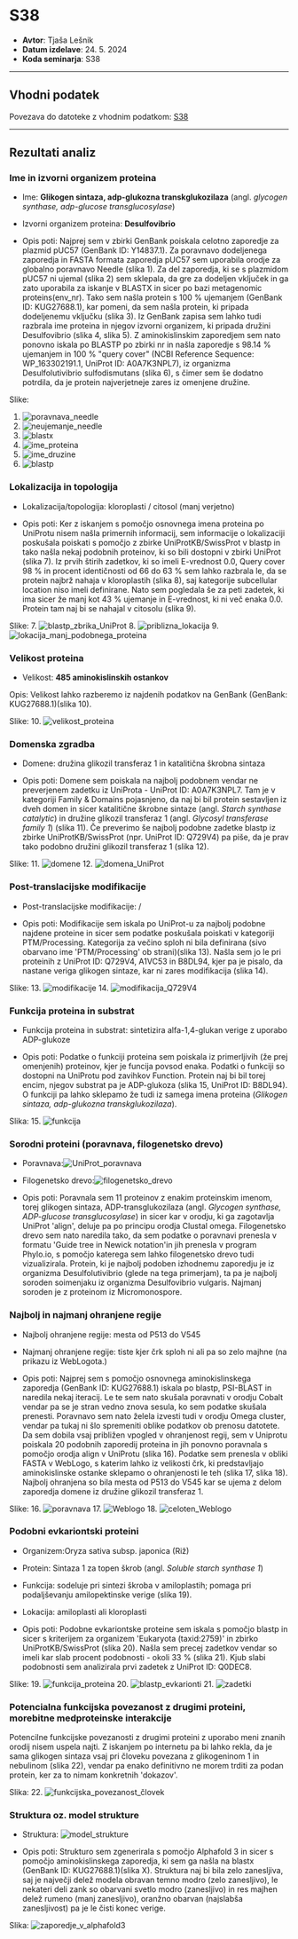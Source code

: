 # S38

- **Avtor**: Tjaša Lešnik
- **Datum izdelave**: 24. 5. 2024
- **Koda seminarja**: S38

---
## Vhodni podatek
Povezava do datoteke z vhodnim podatkom: [S38](naloge/s38-input.md)

---
## Rezultati analiz

### Ime in izvorni organizem proteina

* Ime: **Glikogen sintaza, adp-glukozna transkglukozilaza** (angl. *glycogen synthase, adp-glucose transglucosylase*)
* Izvorni organizem proteina: **Desulfovibrio**

* Opis poti: Najprej sem v zbirki GenBank poiskala celotno zaporedje za plazmid pUC57 (GenBank ID: Y14837.1). Za poravnavo dodeljenega zaporedja in FASTA formata zaporedja pUC57 sem uporabila orodje za globalno poravnavo Needle (slika 1). Za del zaporedja, ki se s plazmidom pUC57 ni ujemal (slika 2) sem sklepala, da gre za dodeljen vključek in ga zato uporabila za iskanje v BLASTX in sicer po bazi metagenomic proteins(env_nr). Tako sem našla protein s 100 % ujemanjem (GenBank ID: KUG27688.1), kar pomeni, da sem našla protein, ki pripada dodeljenemu vključku (slika 3). Iz GenBank zapisa sem lahko tudi razbrala ime proteina in njegov izvorni organizem, ki pripada družini Desulfovibrio (slika 4, slika 5). Z aminokislinskim zaporedjem sem nato ponovno iskala po BLASTP po zbirki nr in našla zaporedje s 98.14 % ujemanjem in 100 % "query cover" (NCBI Reference Sequence: WP_163302191.1, UniProt ID: A0A7K3NPL7), iz organizma Desulfolutivibrio sulfodismutans (slika 6), s čimer sem še dodatno potrdila, da je protein najverjetneje zares iz omenjene družine.

Slike:
1. ![poravnava_needle](s38-poravnava_needle.png)
2. ![neujemanje_needle](s38-poravnava_needle_neujemanje.png)
3. ![blastx](s38-blastx.png)
4. ![ime_proteina](s38-genbank_zacetek.png)
5. ![ime_druzine](s38-genbank_features.png)
6. ![blastp](s38-blastp_nr.png)

### Lokalizacija in topologija
* Lokalizacija/topologija: kloroplasti / citosol (manj verjetno)

* Opis poti: Ker z iskanjem s pomočjo osnovnega imena proteina po UniProtu nisem našla primernih informacij, sem informacije o lokalizaciji poskušala poiskati s pomočjo z zbirke UniProtKB/SwissProt v blastp in tako našla nekaj podobnih proteinov, ki so bili dostopni v zbirki UniProt (slika 7). Iz prvih štirih zadetkov, ki so imeli E-vrednost 0.0, Query cover 98 % in procent identičnosti od 66 do 63 % sem lahko razbrala le, da se protein najbrž nahaja v kloroplastih (slika 8), saj kategorije subcellular location niso imeli definirane. Nato sem pogledala še za peti zadetek, ki ima sicer že manj kot 43 % ujemanje in E-vrednost, ki ni več enaka 0.0. Protein tam naj bi se nahajal v citosolu (slika 9).

Slike:
7. ![blastp_zbrika_UniProt](s38-blastp_UniProt.png)
8. ![priblizna_lokacija](s38-lokacija_priblizno.png)
9. ![lokacija_manj_podobnega_proteina](s38-lokacija_manj_podobnega_proteina.png)

### Velikost proteina
* Velikost: **485 aminokislinskih ostankov**

Opis: Velikost lahko razberemo iz najdenih podatkov na GenBank (GenBank: KUG27688.1)(slika 10).

Slike:
10. ![velikost_proteina](s38-genbank_zacetek.png)

### Domenska zgradba
* Domene: družina glikozil transferaz 1 in katalitična škrobna sintaza

* Opis poti: Domene sem poiskala na najbolj podobnem vendar ne preverjenem zadetku iz UniProta - UniProt ID: A0A7K3NPL7. Tam je v kategoriji Family & Domains pojasnjeno, da naj bi bil protein sestavljen iz dveh domen in sicer katalitične škrobne sintaze (angl. *Starch synthase catalytic*) in družine glikozil transferaz 1 (angl. *Glycosyl transferase family 1*) (slika 11). Če preverimo še najbolj podobne zadetke blastp iz zbirke UniProtKB/SwissProt (npr. UniProt ID: Q729V4) pa piše, da je prav tako podobno družini glikozil transferaz 1 (slika 12).  

Slike:
11. ![domene](s38-domene_podobno.png)
12. ![domena_UniProt](s38-domene_UniProtKB.png)

### Post-translacijske modifikacije
* Post-translacijske modifikacije: /

* Opis poti: Modifikacije sem iskala po UniProt-u za najbolj podobne najdene proteine in sicer sem podatke poskušala poiskati v kategoriji PTM/Processing. Kategorija za večino sploh ni bila definirana (sivo obarvano ime 'PTM/Processing' ob strani)(slika 13). Našla sem jo le pri proteinih z UniProt ID: Q729V4, A1VC53 in B8DL94, kjer pa je pisalo, da nastane veriga glikogen sintaze, kar ni zares modifikacija (slika 14).

Slike:
13. ![modifikacije](s38-UniProt_zacetek.png)
14. ![modifikacija_Q729V4](s38-modifikacija.png)

### Funkcija proteina in substrat
* Funkcija proteina in substrat: sintetizira alfa-1,4-glukan verige z uporabo ADP-glukoze

* Opis poti: Podatke o funkciji proteina sem poiskala iz primerljivih (že prej omenjenih) proteinov, kjer je funcija povsod enaka. Podatki o funkciji so dostopni na UniProtu pod zavihkov Function. Protein naj bi bil torej encim, njegov substrat pa je ADP-glukoza (slika 15, UniProt ID: B8DL94). O funkciji pa lahko sklepamo že tudi iz samega imena proteina (*Glikogen sintaza, adp-glukozna transkglukozilaza*).

Slika:
15. ![funkcija](s38-UniProt_zacetek.png)

### Sorodni proteini (poravnava, filogenetsko drevo)
* Poravnava:![UniProt_poravnava](s38-align.png)
* Filogenetsko drevo:![filogenetsko_drevo](s38-phyloio.png)

* Opis poti: Poravnala sem 11 proteinov z enakim proteinskim imenom, torej glikogen sintaza, ADP-transglukozilaza (angl. *Glycogen synthase, ADP-glucose transglucosylase*) in sicer kar v orodju, ki ga zagotavlja UniProt 'align', deluje pa po principu orodja Clustal omega.
Filogenetsko drevo sem nato naredila tako, da sem podatke o poravnavi prenesla v formatu 'Guide tree in Newick notation'in jih prenesla v program Phylo.io, s pomočjo katerega sem lahko filogenetsko drevo tudi vizualizirala. Protein, ki je najbolj podoben izhodnemu zaporedju je iz organizma Desulfolutivibrio (glede na tega primerjam), ta pa je najbolj soroden soimenjaku iz organizma Desulfovibrio vulgaris. Najmanj soroden je z proteinom iz Micromonospore.

### Najbolj in najmanj ohranjene regije
* Najbolj ohranjene regije: mesta od P513 do V545
* Najmanj ohranjene regije: tiste kjer črk sploh ni ali pa so zelo majhne (na prikazu iz WebLogota.)

* Opis poti: Najprej sem s pomočjo osnovnega aminokislinskega zaporedja (GenBank ID: KUG27688.1) iskala po blastp, PSI-BLAST in naredila nekaj iteracij. Le te sem nato skušala poravnati v orodju Cobalt vendar pa se je stran vedno znova sesula, ko sem podatke skušala prenesti. Poravnavo sem nato želela izvesti tudi v orodju Omega cluster, vendar pa tukaj ni šlo spremeniti oblike podatkov ob prenosu datotete. Da sem dobila vsaj približen vpogled v ohranjenost regij, sem v Uniprotu poiskala 20 podobnih zaporedij proteina in jih ponovno poravnala s pomočjo orodja align v UniProtu (slika 16). Podatke sem prenesla v obliki FASTA v WebLogo, s katerim lahko iz velikosti črk, ki predstavljajo aminokislinske ostanke sklepamo o ohranjenosti le teh (slika 17, slika 18). Najbolj ohranjena so bila mesta od P513 do V545 kar se ujema z delom zaporedja domene iz družine glikozil transferaz 1.

Slike: 
16. ![poravnava](s38-poravnava_ohranjenost.png)
17. ![Weblogo](s38-del_weblogo.png)
18. ![celoten_Weblogo](s38-weblogo_cel.png)

### Podobni evkariontski proteini
* Organizem:Oryza sativa subsp. japonica (Riž)
* Protein: Sintaza 1 za topen škrob (angl. *Soluble starch synthase 1*)
* Funkcija: sodeluje pri sintezi škroba v amiloplastih; pomaga pri podaljševanju amilopektinske verige (slika 19).
* Lokacija: amiloplasti ali kloroplasti
  
* Opis poti: Podobne evkariontske proteine sem iskala s pomočjo blastp in sicer s kriterijem za organizem 'Eukaryota (taxid:2759)' in zbirko UniProtKB/SwissProt (slika 20).
Našla sem precej zadetkov vendar so imeli kar slab procent podobnosti - okoli 33 % (slika 21). Kjub slabi podobnosti sem analizirala prvi zadetek z UniProt ID: Q0DEC8.

Slike:
19. ![funkcija_proteina](s38-funkcija_proteina_evkarionti.png)
20. ![blastp_evkarionti](s38-blastp-evkarionti.png)
21. ![zadetki](s38-zadetki_evkarionti.png)

### Potencialna funkcijska povezanost z drugimi proteini, morebitne medproteinske interakcije
Potencilne funkcijske povezanosti z drugimi proteini z uporabo meni znanih orodij nisem uspela najti. Z iskanjem po internetu pa bi lahko rekla, da je sama glikogen sintaza vsaj pri človeku povezana z glikogeninom 1 in nebulinom (slika 22), vendar pa enako definitivno ne morem trditi za podan protein, ker za to nimam konkretnih 'dokazov'.

Slika:
22. ![funkcijska_povezanost_človek](s38-funkcijska_povezava.png)

### Struktura oz. model strukture
* Struktura: ![model_strukture](s38-struktura.png)

* Opis poti: Strukturo sem zgenerirala s pomočjo Alphafold 3 in sicer s pomočjo aminokislinskega zaporedja, ki sem ga našla na blastx (GenBank ID: KUG27688.1)(slika X). Struktura naj bi bila zelo zanesljiva, saj je največji delež modela obravan temno modro (zelo zanesljivo), le nekateri deli zank so obarvani svetlo modro (zanesljivo) in res majhen delež rumeno (manj zanesljivo), oranžno obarvan (najslabša zanesljivost) pa je le čisti konec verige.

Slika:
![zaporedje_v_alphafold3](s38-alphafold3.png)
